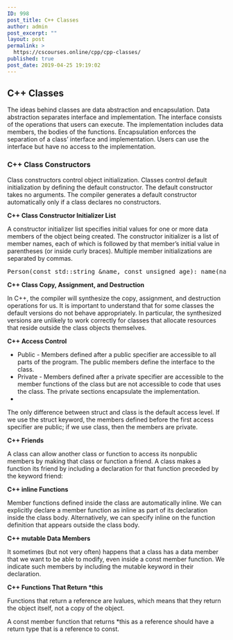 ```yaml
---
ID: 998
post_title: C++ Classes
author: admin
post_excerpt: ""
layout: post
permalink: >
  https://cscourses.online/cpp/cpp-classes/
published: true
post_date: 2019-04-25 19:19:02
---
```

<h2>C++ Classes</h2>
<p>The ideas behind classes are data abstraction and encapsulation.
Data abstraction separates interface and implementation. The interface consists of
the operations that users can execute. The implementation includes data members, the bodies of the functions. Encapsulation enforces the separation of a class’ interface and implementation. Users can use the interface but have no access to the implementation.</p>
<h3>C++ Class Constructors</h3>
<p>Class constructors control object initialization. Classes control default initialization by defining the default constructor. The default constructor takes no arguments. The compiler generates a default constructor automatically only if a class declares no constructors.</p>
<b>C++ Class Constructor Initializer List</b>
<p>A constructor initializer list specifies initial values for one or more data members of the object being created. The constructor initializer is a list of member names, each of
which is followed by that member’s initial value in parentheses (or inside curly
braces). Multiple member initializations are separated by commas.</p>
<pre>
Person(const std::string &name, const unsigned age): name(name), age(age)) { }
</pre>
<b>C++ Class Copy, Assignment, and Destruction</b>
<p>In C++, the compiler will synthesize the copy, assignment, and destruction operations
for us. It is important to understand that for some classes the default versions do not
behave appropriately. In particular, the synthesized versions are unlikely to work
correctly for classes that allocate resources that reside outside the class objects
themselves.</p>
<b>C++ Access Control</b>
<ul>
<li>Public - Members defined after a public specifier are accessible to all parts of the
program. The public members define the interface to the class.</li>
<li>Private - Members defined after a private specifier are accessible to the member
functions of the class but are not accessible to code that uses the class. The
private sections encapsulate the implementation.</li>
<li>
</ul>
<p>The only difference between struct and class is the default access level. If we use the struct keyword, the members defined before the first access specifier are public; if we use class, then the members are private.</p>

<b>C++ Friends</b>
<p>A class can allow another class or function to access its nonpublic members by
making that class or function a friend. A class makes a function its friend by including
a declaration for that function preceded by the keyword friend:</p>

<b>C++ inline Functions</b>
<p>Member functions defined inside the class are automatically inline. We can explicitly declare a member function as inline as part of its declaration inside the class body. Alternatively, we can specify inline on the function definition that appears outside the class body.</p>

<b>C++ mutable Data Members</b>
<p>It sometimes (but not very often) happens that a class has a data member that we
want to be able to modify, even inside a const member function. We indicate such
members by including the mutable keyword in their declaration.</p>

<b>C++ Functions That Return *this</b>
<p>Functions that return a reference are lvalues, which means that they return the object itself, not a copy of the object.</p>
<p>A const member function that returns *this as a reference should have a return type that is a reference to const.</p>